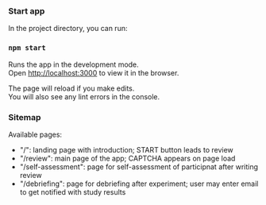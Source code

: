 ### Start app

In the project directory, you can run:

### `npm start`

Runs the app in the development mode.<br>
Open [http://localhost:3000](http://localhost:3000) to view it in the browser.

The page will reload if you make edits.<br>
You will also see any lint errors in the console.

### Sitemap

Available pages:

- "/": landing page with introduction; START button leads to review
- "/review": main page of the app; CAPTCHA appears on page load
- "/self-assessment": page for self-assessment of participnat after writing review
- "/debriefing": page for debriefing after experiment; user may enter email to get notified with study results
